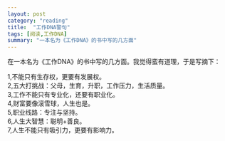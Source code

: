 ```yaml
---
layout: post
category: "reading"
title:  "工作DNA警句"
tags: [阅读,工作DNA]
summary: "一本名为《工作DNA》的书中写的几方面"
---
```

在一本名为《工作DNA》的书中写的几方面。我觉得蛮有道理，于是写摘下：

1,不能只有生存权，更要有发展权。<br/>
2,五大打挑战：父母，生育，升职，工作压力，生活质量。<br/>
3,工作不能只有专业化，还要有职业化。<br/>
4,财富要像滚雪球，人生也是。<br/>
5,职业线路：专注与坚持。<br/>
6,人生大智慧：聪明+善良。<br/>
7,人生不能只有吸引力，更要有影响力。



